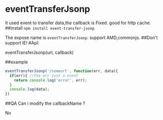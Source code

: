 # eventTransferJsonp
It used event to transfer data,the callback is Fixed. good for http cache.
##install
`npm install event-transfer-jsonp`

The expose name is `eventTransferJsonp`. support AMD,commonjs.
##Don't support IE!
#ApI: 

eventTransferJsonp(url, callback)

##example
```js
eventTransferJsonp('/someurl', function(err, data){
  if(err){ //the err just a event
    return console.log('error', err);
  }
  console.log(data);
})
```
##QA
Can i modify the callbackName ?

No
